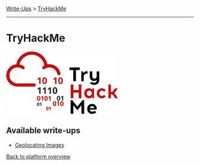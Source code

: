 [Write-Ups](../README.md) > [TryHackMe]()
___
# TryHackMe
<img src="img/THMlogo.png" width="300">

## Available write-ups
- [Geolocating Images](geolocatingimages.md)

[Back to platform overview](../README.md)